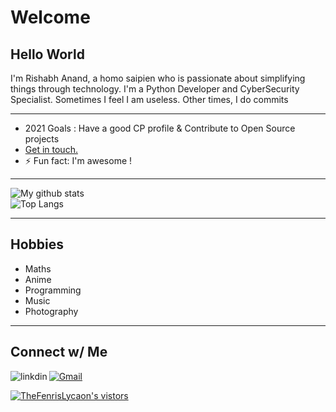 # Welcome  

## Hello World

I'm Rishabh Anand, a homo saipien who is passionate about simplifying things through technology. I'm a Python Developer and CyberSecurity Specialist. Sometimes I feel I am useless. Other times, I do commits

***

- 2021 Goals : Have a good CP profile & Contribute to Open Source projects
- [Get in touch.](mailto:cse.19BCS4525@gmail.com)  
- ⚡ Fun fact: I'm awesome !

***

![My github stats](https://github-readme-stats.vercel.app/api?username=TheFenrisLycaon&show_icons=true&theme=midnight-purple&count_private=trues)  
![Top Langs](https://github-readme-stats.vercel.app/api/top-langs/?username=TheFenrisLycaon&langs_count=4&layout=compact&theme=midnight-purple)

***

## Hobbies

- Maths
- Anime
- Programming
- Music
- Photography

***

## Connect w/ Me

[<img align="left" alt="linkdin" src="https://img.shields.io/badge/LinkedIn-0077B5?style=for-the-badge&logo=linkedin&logoColor=white" />](https://www.linkedin.com/in/rishabhanandxz)
[![Gmail](https://img.shields.io/badge/-gmail-%23D14836?style=for-the-badge&logo=Gmail&logoColor=white)](mailto:CSE.19BCS4525@gmail.com)


<a target="_blank" href="https://github.com/TheFenrisLycaon/TheFenrisLycaon">
<img src="https://img.shields.io/badge/dynamic/json?url=https://api.countapi.xyz/hit/visitor-badge/TheFenrisLycaon&style=for-the-badge&label=visitors&query=value&color=0F0F1A&labelColor=0F0F1A" alt="TheFenrisLycaon's vistors">
</a>

